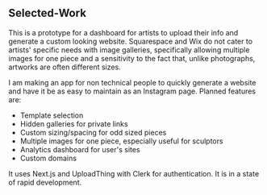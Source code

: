 ## Selected-Work

This is a prototype for a dashboard for artists to upload their info and generate a custom looking website. Squarespace and Wix do not cater to artists' specific needs with image galleries, specifically allowing multiple images for one piece and a sensitivity to the fact that, unlike photographs, artworks are often different sizes.

I am making an app for non technical people to quickly generate a website and have it be as easy to maintain as an Instagram page. Planned features are:
- Template selection
- Hidden galleries for private links
- Custom sizing/spacing for odd sized pieces
- Multiple images for one piece, especially useful for sculptors
- Analytics dashboard for user's sites
- Custom domains

It uses Next.js and UploadThing with Clerk for authentication. It is in a state of rapid development.
